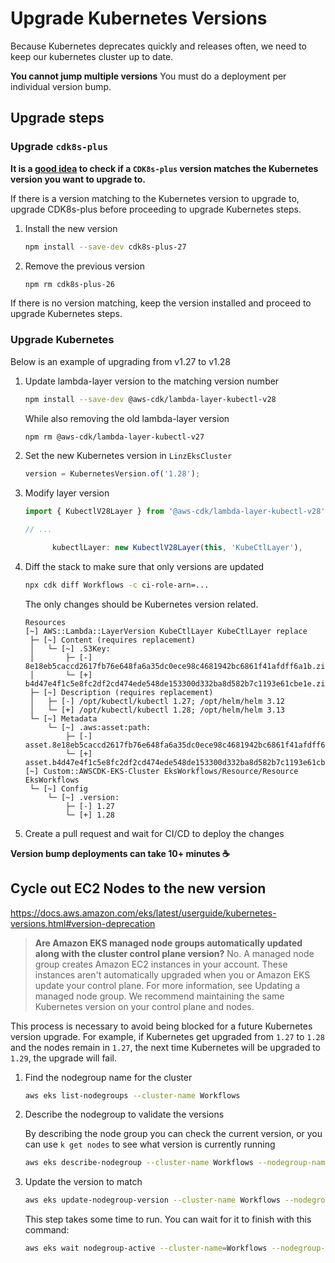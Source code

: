 # Upgrade Kubernetes Versions

Because Kubernetes deprecates quickly and releases often, we need to keep our kubernetes cluster up to date.

**You cannot jump multiple versions** You must do a deployment per individual version bump.

## Upgrade steps

### Upgrade `cdk8s-plus`

**It is a [good idea](https://cdk8s.io/docs/latest/plus/#i-operate-kubernetes-version-1xx-which-cdk8s-library-should-i-be-using) to check if a `CDK8s-plus` version matches the Kubernetes version you want to upgrade to.**

If there is a version matching to the Kubernetes version to upgrade to, upgrade CDK8s-plus before proceeding to upgrade Kubernetes steps.

1. Install the new version

   ```bash
   npm install --save-dev cdk8s-plus-27
   ```
2. Remove the previous version

   ```bash
   npm rm cdk8s-plus-26
   ```

If there is no version matching, keep the version installed and proceed to upgrade Kubernetes steps.

### Upgrade Kubernetes

Below is an example of upgrading from v1.27 to v1.28

1. Update lambda-layer version to the matching version number

   ```bash
   npm install --save-dev @aws-cdk/lambda-layer-kubectl-v28
   ```
   
   While also removing the old lambda-layer version
   
   ```bash
   npm rm @aws-cdk/lambda-layer-kubectl-v27
   ```
2. Set the new Kubernetes version in `LinzEksCluster`

   ```typescript
   version = KubernetesVersion.of('1.28');
   ```

3. Modify layer version

   ```typescript
   import { KubectlV28Layer } from '@aws-cdk/lambda-layer-kubectl-v28';
   
   // ...
   
         kubectlLayer: new KubectlV28Layer(this, 'KubeCtlLayer'),
   ```

4. Diff the stack to make sure that only versions are updated

   ```bash
   npx cdk diff Workflows -c ci-role-arn=...
   ```
   
   The only changes should be Kubernetes version related.
   
   ```
   Resources
   [~] AWS::Lambda::LayerVersion KubeCtlLayer KubeCtlLayer replace
    ├─ [~] Content (requires replacement)
    │   └─ [~] .S3Key:
    │       ├─ [-] 8e18eb5caccd2617fb76e648fa6a35dc0ece98c4681942bc6861f41afdff6a1b.zip
    │       └─ [+] b4d47e4f1c5e8fc2df2cd474ede548de153300d332ba8d582b7c1193e61cbe1e.zip
    ├─ [~] Description (requires replacement)
    │   ├─ [-] /opt/kubectl/kubectl 1.27; /opt/helm/helm 3.12
    │   └─ [+] /opt/kubectl/kubectl 1.28; /opt/helm/helm 3.13
    └─ [~] Metadata
        └─ [~] .aws:asset:path:
            ├─ [-] asset.8e18eb5caccd2617fb76e648fa6a35dc0ece98c4681942bc6861f41afdff6a1b.zip
            └─ [+] asset.b4d47e4f1c5e8fc2df2cd474ede548de153300d332ba8d582b7c1193e61cbe1e.zip
   [~] Custom::AWSCDK-EKS-Cluster EksWorkflows/Resource/Resource EksWorkflows
    └─ [~] Config
        └─ [~] .version:
            ├─ [-] 1.27
            └─ [+] 1.28
   ```

5. Create a pull request and wait for CI/CD to deploy the changes

**Version bump deployments can take 10+ minutes :coffee:**

## Cycle out EC2 Nodes to the new version

<https://docs.aws.amazon.com/eks/latest/userguide/kubernetes-versions.html#version-deprecation>
> **Are Amazon EKS managed node groups automatically updated along with the cluster control plane version?**
No. A managed node group creates Amazon EC2 instances in your account. These instances aren't automatically upgraded when you or Amazon EKS update your control plane. For more information, see Updating a managed node group. We recommend maintaining the same Kubernetes version on your control plane and nodes.

This process is necessary to avoid being blocked for a future Kubernetes version upgrade. For example, if Kubernetes get upgraded from `1.27` to `1.28` and the nodes remain in `1.27`, the next time Kubernetes will be upgraded to `1.29`, the upgrade will fail.

1. Find the nodegroup name for the cluster

   ```bash
   aws eks list-nodegroups --cluster-name Workflows
   ```
2. Describe the nodegroup to validate the versions

   By describing the node group you can check the current version, or you can use `k get nodes` to see what version is currently running
   
   ```bash
   aws eks describe-nodegroup --cluster-name Workflows --nodegroup-name EksWorkflowsNodegroupCluste
   ```

3. Update the version to match

   ```bash
   aws eks update-nodegroup-version --cluster-name Workflows --nodegroup-name EksWorkflowsNodegroupCluste-OWsXxRuVz2B7
   ```
   
   This step takes some time to run. You can wait for it to finish with this command:
   
   ```bash
   aws eks wait nodegroup-active --cluster-name=Workflows --nodegroup-name=EksWorkflowsNodegroupCluste-OWsXxRuVz2B7
   ```
